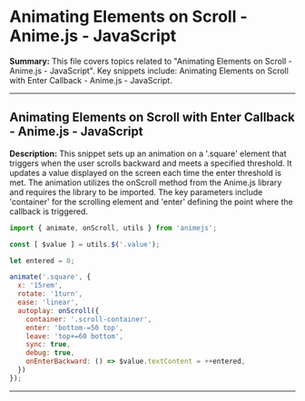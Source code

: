 # Animating Elements on Scroll - Anime.js - JavaScript

**Summary:** This file covers topics related to "Animating Elements on Scroll - Anime.js - JavaScript". Key snippets include: Animating Elements on Scroll with Enter Callback - Anime.js - JavaScript.

---

## Animating Elements on Scroll with Enter Callback - Anime.js - JavaScript

**Description:** This snippet sets up an animation on a '.square' element that triggers when the user scrolls backward and meets a specified threshold. It updates a value displayed on the screen each time the enter threshold is met. The animation utilizes the onScroll method from the Anime.js library and requires the library to be imported. The key parameters include 'container' for the scrolling element and 'enter' defining the point where the callback is triggered.

```JavaScript
import { animate, onScroll, utils } from 'animejs';

const [ $value ] = utils.$('.value');

let entered = 0;

animate('.square', {
  x: '15rem',
  rotate: '1turn',
  ease: 'linear',
  autoplay: onScroll({
    container: '.scroll-container',
    enter: 'bottom-=50 top',
    leave: 'top+=60 bottom',
    sync: true,
    debug: true,
    onEnterBackward: () => $value.textContent = ++entered,
  })
});
```

---
